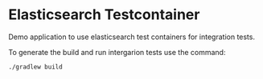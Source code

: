 # Elasticsearch Testcontainer
Demo application to use elasticsearch test containers for integration tests.

To generate the build and run intergarion tests use the command:
```
./gradlew build
```
